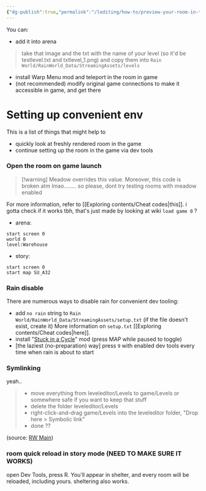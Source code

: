 ```yaml
---
{"dg-publish":true,"permalink":"/lediting/how-to/preview-your-room-in-the-game/"}
---
```


You can:
- add it into arena
> take that image and the txt with the name of your level (so it'd be testlevel.txt and txtlevel_1.png) and copy them into `Rain World/RainWorld_Data/StreamingAssets/levels`
- install Warp Menu mod and teleport in the room in game
- (not recommended) modify original game connections to make it accessible in game, and get there 

# Setting up convenient env
This is a list of things that might help to 
- quickly look at freshly rendered room in the game
- continue setting up the room in the game via dev tools

### Open the room on game launch
> [!warning] Meadow overrides this value.
> Moreover, this code is broken atm lmao........
> so please, dont try testing rooms with meadow enabled

For more information, refer to [[Exploring contents/Cheat codes\|this]].
i gotta check if it works tbh, that's just made by looking at wiki
`load game 0` ?
- arena: 
```
start screen 0
world 0
level:Warehouse
```
- story:
```
start screen 0
start map SU_A32
```
### Rain disable
There are numerous ways to disable rain for convenient dev tooling:
- add `no rain` string to ``Rain World/RainWorld_Data/StreamingAssets/setup.txt`` (if the file doesn't exist, create it)
	More information on `setup.txt` [[Exploring contents/Cheat codes\|here]].
- install "[Stuck in a Cycle](https://steamcommunity.com/sharedfiles/filedetails/?id=3035801552)" mod (press MAP while paused to toggle)
- \[the laziest (no-preparation) way] press `9` with enabled dev tools every time when rain is about to start

### Symlinking
yeah..

> - move everything from leveleditor/Levels to game/Levels or somewhere safe if you want to keep that stuff
> - delete the folder leveleditor/Levels
> - right-click-and-drag game/Levels into the leveleditor folder, "Drop here > Symbolic link"
> - done ??

(source: [RW Main](https://discord.com/channels/291184728944410624/431534164932689921/767747875718299650))

### room quick reload in story mode (NEED TO MAKE SURE IT WORKS)
open Dev Tools, press R. You'll appear in shelter, and every room will be reloaded, including yours.
sheltering also works.
